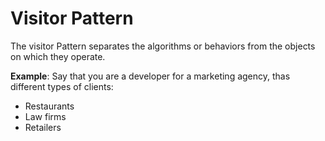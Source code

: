 # Visitor Pattern
The visitor Pattern separates the algorithms or behaviors from the objects on which they operate.

**Example**: Say that you are a developer for a marketing agency, thas different types of clients:
- Restaurants
- Law firms
- Retailers